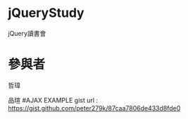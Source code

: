 # jQueryStudy
jQuery讀書會
# 參與者
哲瑋

品瑄
#AJAX EXAMPLE
gist url : https://gist.github.com/peter279k/87caa7806de433d8fde0
